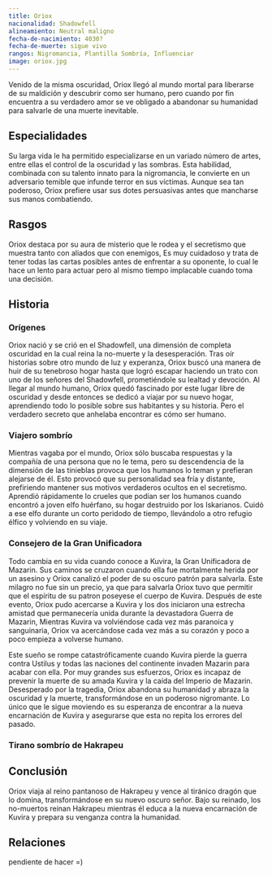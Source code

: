 ```yaml
---
title: Oriox
nacionalidad: Shadowfell
alineamiento: Neutral maligno
fecha-de-nacimiento: 4030?
fecha-de-muerte: sigue vivo
rangos: Nigromancia, Plantilla Sombría, Influenciar
image: oriox.jpg
---
```


Venido de la misma oscuridad, Oriox llegó al mundo mortal para liberarse de su maldición y descubrir como ser humano, pero cuando por fin encuentra a su verdadero amor se ve obligado a abandonar su humanidad para salvarle de una muerte inevitable.

## Especialidades

Su larga vida le ha permitido especializarse en un variado número de artes, entre ellas el control de la oscuridad y las sombras. Esta habilidad, combinada con su talento innato para la nigromancia, le convierte en un adversario temible que infunde terror en sus víctimas. Aunque sea tan poderoso, Oriox prefiere usar sus dotes persuasivas antes que mancharse sus manos combatiendo.

## Rasgos

Oriox destaca por su aura de misterio que le rodea y el secretismo que muestra tanto con aliados que con enemigos, Es muy cuidadoso y trata de tener todas las cartas posibles antes de enfrentar a su oponente, lo cual le hace un lento para actuar pero al mismo tiempo implacable cuando toma una decisión.

## Historia

### Orígenes

Oriox nació y se crió en el Shadowfell, una dimensión de completa oscuridad en la cual reina la no-muerte y la desesperación. Tras oír historias sobre otro mundo de luz y experanza, Oriox buscó una manera de huir de su tenebroso hogar hasta que logró escapar haciendo un trato con uno de los señores del Shadowfell, prometiéndole su lealtad y devoción. Al llegar al mundo humano, Oriox quedó fascinado por este lugar libre de oscuridad y desde entonces se dedicó a viajar por su nuevo hogar, aprendiendo todo lo posible sobre sus habitantes y su historia. Pero el verdadero secreto que anhelaba encontrar es cómo ser humano.

### Viajero sombrío

Mientras vagaba por el mundo, Oriox sólo buscaba respuestas y la compañía de una persona que no le tema, pero su descendencia de la dimensión de las tinieblas provoca que los humanos lo teman y prefieran alejarse de él. Esto provocó que su personalidad sea fría y distante, prefiriendo mantener sus motivos verdaderos ocultos en el secretismo. Aprendió rápidamente lo crueles que podían ser los humanos cuando encontró a joven elfo huérfano, su hogar destruido por los Iskarianos. Cuidó a ese elfo durante un corto peridodo de tiempo, llevándolo a otro refugio élfico y volviendo en su viaje. 

### Consejero de la Gran Unificadora

Todo cambia en su vida cuando conoce a Kuvira, la Gran Unificadora de Mazarin. Sus caminos se cruzaron cuando ella fue mortalmente herida por un asesino y Oriox canalizó el poder de su oscuro patrón para salvarla. Este milagro no fue sin un precio, ya que para salvarla Oriox tuvo que permitir que el espíritu de su patron poseyese el cuerpo de Kuvira. Después de este evento, Oriox pudo acercarse a Kuvira y los dos iniciaron una estrecha amistad que permanecería unida durante la devastadora Guerra de Mazarin, Mientras Kuvira va volviéndose cada vez más paranoica y sanguinaria, Oriox va acercándose cada vez más a su corazón y poco a poco empieza a volverse humano.

Este sueño se rompe catastróficamente cuando Kuvira pierde la guerra contra Ustilus y todas las naciones del continente invaden Mazarin para acabar con ella. Por muy grandes sus esfuerzos, Oriox es incapaz de prevenir la muerte de su amada Kuvira y la caída del Imperio de Mazarin. Desesperado por la tragedia, Oriox abandona su humanidad y abraza la oscuridad y la muerte, transformándose en un poderoso nigromante. Lo único que le sigue moviendo es su esperanza de encontrar a la nueva encarnación de Kuvira y asegurarse que esta no repita los errores del pasado.

### Tirano sombrío de Hakrapeu

## Conclusión

 Oriox viaja al reino pantanoso de Hakrapeu y vence al tiránico dragón que lo domina, transformándose en su nuevo oscuro señor. Bajo su reinado, los no-muertos reinan Hakrapeu mientras él educa a la nueva encarnación de Kuvira y prepara su venganza contra la humanidad.

## Relaciones

pendiente de hacer =)
